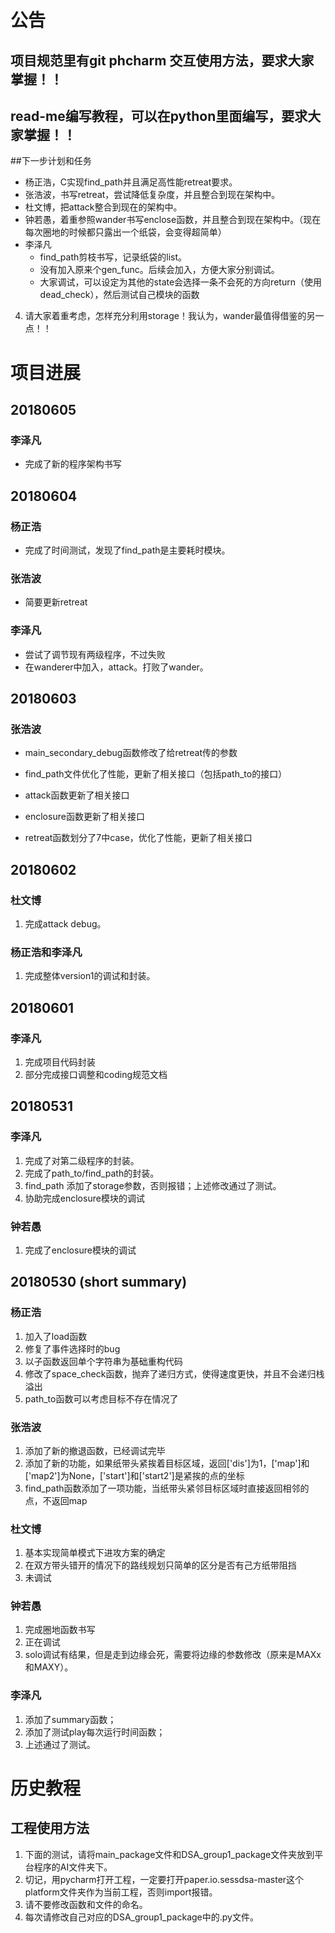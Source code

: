 # 公告
## 项目规范里有git phcharm 交互使用方法，要求大家掌握！！
## read-me编写教程，可以在python里面编写，要求大家掌握！！

##下一步计划和任务
- 杨正浩，C实现find_path并且满足高性能retreat要求。
- 张浩波，书写retreat，尝试降低复杂度，并且整合到现在架构中。
- 杜文博，把attack整合到现在的架构中。
- 钟若愚，着重参照wander书写enclose函数，并且整合到现在架构中。（现在每次圈地的时候都只露出一个纸袋，会变得超简单）
- 李泽凡
    - find_path剪枝书写，记录纸袋的list。
    - 没有加入原来个gen_func。后续会加入，方便大家分别调试。
    - 大家调试，可以设定为其他的state会选择一条不会死的方向return（使用dead_check），然后测试自己模块的函数

4.  请大家着重考虑，怎样充分利用storage！我认为，wander最值得借鉴的另一点！！

# 项目进展
## 20180605
### 李泽凡
- 完成了新的程序架构书写

## 20180604
### 杨正浩
- 完成了时间测试，发现了find_path是主要耗时模块。
### 张浩波
- 简要更新retreat
### 李泽凡
- 尝试了调节现有两级程序，不过失败
- 在wanderer中加入，attack。打败了wander。

## 20180603
### 张浩波
- main_secondary_debug函数修改了给retreat传的参数

- find_path文件优化了性能，更新了相关接口（包括path_to的接口）

- attack函数更新了相关接口

- enclosure函数更新了相关接口

- retreat函数划分了7中case，优化了性能，更新了相关接口

## 20180602
### 杜文博
1. 完成attack debug。
### 杨正浩和李泽凡
1. 完成整体version1的调试和封装。
## 20180601
### 李泽凡
1.	完成项目代码封装
2.	部分完成接口调整和coding规范文档
## 20180531
### 李泽凡
1.	完成了对第二级程序的封装。
2.	完成了path_to/find_path的封装。
3.  find_path 添加了storage参数，否则报错；上述修改通过了测试。
4.  协助完成enclosure模块的调试

### 钟若愚
1.  完成了enclosure模块的调试

## 20180530 (short summary)
### 杨正浩
1.	加入了load函数
2.	修复了事件选择时的bug
3.	以子函数返回单个字符串为基础重构代码
4.	修改了space_check函数，抛弃了递归方式，使得速度更快，并且不会递归栈溢出
5.	path_to函数可以考虑目标不存在情况了

### 张浩波
1.	添加了新的撤退函数，已经调试完毕
2.	添加了新的功能，如果纸带头紧挨着目标区域，返回['dis']为1，['map']和['map2']为None，['start']和['start2']是紧挨的点的坐标
3.	find_path函数添加了一项功能，当纸带头紧邻目标区域时直接返回相邻的点，不返回map

### 杜文博
1.	基本实现简单模式下进攻方案的确定
2.	在双方带头错开的情况下的路线规划只简单的区分是否有己方纸带阻挡
3.	未调试

### 钟若愚
1.	完成圈地函数书写
2.	正在调试
3.  solo调试有结果，但是走到边缘会死，需要将边缘的参数修改（原来是MAXx和MAXY）。

### 李泽凡
1.	添加了summary函数；
2.	添加了测试play每次运行时间函数；
3.	上述通过了测试。

# 历史教程
## 工程使用方法
1.	下面的测试，请将main_package文件和DSA_group1_package文件夹放到平台程序的AI文件夹下。
2.	切记，用pycharm打开工程，一定要打开paper.io.sessdsa-master这个platform文件夹作为当前工程，否则import报错。
3.	请不要修改函数和文件的命名。
4.  每次请修改自己对应的DSA_group1_package中的.py文件。
